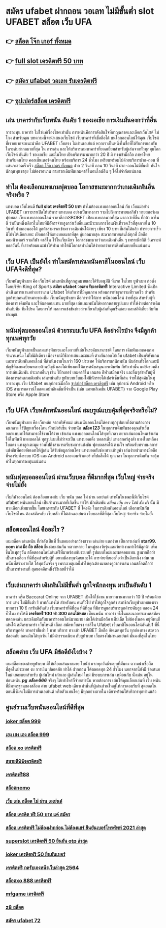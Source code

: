 # สมัคร ufabet ฝากถอน วอเลท ไม่มีขั้นต่ำ  slot UFABET สล็อต   เว็บ UFA

## 👉 [สล็อต โจ๊ก เกอร์ ทั้งหมด](https://www.ufaeat.com/register/)
## 👉 [full slot เครดิตฟรี 50 บาท](https://www.ufaeat.com/credit-free-50/)
## 👉 [สมัคร ufabet วอเลท รับเครดิตฟรี](https://www.ufaeat.com/regis-ufabet-master-free/)
## 👉 [ซุปเปอร์สล็อต เครดิตฟรี](https://www.ufaeat.com/credit-free-50/)

## เล่น บาคาร่ากับเว็บพนัน อันดับ 1 ของเอเชีย การเงินมั่นคงกว่าที่อื่น

 การลงทุน  บาคาร่า ไม่ใช่แค่เรื่องโชคเท่านั้น การพนันคือการตัดสินใจที่ชาญฉลาดและเลือกเว็บไซต์  ไม่โกง สำหรับคุณ บทความนี้จะนำเสนอเว็บไซต์ เว็บบาคาร่าที่เชื่อถือได้ บนโลกออนไลน์ให้คุณ เว็บไซต์ที่เราอยากจะแนะนำคือ UFABET   เว็บตรง  ไม่ผ่านเอเย่นต์ พวกเราเป็นหนึ่งในชื่อที่ได้รับการยอมรับในระดับสากลมากที่สุด ใน การเล่น  และให้บริการเกมบาคาร่าที่ยอดเยี่ยมสำหรับผู้เล่นจากทั่วทุกมุมโลก เว็บไซต์ อันดับ 1 ของเอเชีย และในไทย เปิดบริการมามากกว่า 20 ปี มี ทางเข้ามือถือ ภาษาไทย สำหรับคนไทย คอลเซ็นเตอร์คนไทย พร้อมบริการ 24 ชั่วโมง  เพรียบพร้อมไปด้วยบริการฝาก-ถอน ที่แสนจะรวดเร็วเร็ว [สล็อต โจ๊ก เกอร์ ทั้งหมด](https://www.ufaeat.com/credit-free-50/) ฝาก 2 วินาที ถอน 10 วินาที ฝาก-ถอนไม่มีขั้นต่ำ ทันใจนักลุนทุนขาลุย ไม่ต้องรอนาน สามารถเดิมพันเกมคาสิโนอนไลน์อืน ๆ ได้ไม่จำกัดแน่นอน


## ทำไม ต้องเลือกแทงเกมฟุตบอล โอกาสชนะมากกว่าเกมเดิมพันอื่นจริงหรือ ?

แทงบอล เว็บไหนดี **full slot เครดิตฟรี 50 บาท** ทำไมต้องแทงบอลออนไลน์ กับ  เว็บแม่อย่าง UFABET เพราะเราเปิดให้บริการ แทงบอล อย่างเป็นทางการ รวมไปถึงการทายผลกีฬา ทายสกอร์ผลฟุตบอล เว็บแทงบอลออนไลน์ ราคาดีกว่าSBOBET เปิดแทงบอลมากที่สุด มากกว่าที่อื่น ที่กล้า การีนตี ว่าเป็นหนึ่งเดียวในไทยที่มีอัตราจ่ายสูงกว่าเว็บอื่นและมีระบบการโอนเงินที่รวดเร็วที่สุดภายใน 10 วินาที ฝากถอนออโต้ ลูกค้าสามารถเข้ามาวางเดิมพันได้ง่ายๆ เพียง 10 บาท ก็เล่นได้แล้ว ทำรายการเร็วมีโปรให้เลือกเยอะ เปิดบอลให้แทงบอลมากที่สุด คู่บอลมากสุด  สะดวกสบายเล่นได้ทุกที่ มือถือ คอมพิวเตอร์ รวมกีฬา คาสิโน ไว้ในเว็บเดียว โอกาสชนะมากว่าเกมเดิมพันอื่น ๆ เพราะมีสถิติ วิเคราะห์บอลวันนี้ ที่เราพร้อมแนะนำให้ท่าน ทำให้มีโอกาสทำเงินได้ง่ายกกว่าการเดิมพันแบบอื่นแน่นอน


## เว็บ UFA เป็นยังไง ทำไมสมัครเล่นพนันคาสิโนออนไลน์   เว็บ UFAจึงดีที่สุด?

 เว็บพนันยูฟ่าเบท คือ เว็บไซต์  เล่นพนันที่ถูกกฎหมายและได้รับอนุมัติ  ที่แรก ในไทย  ยูฟ่าเบท  ก่อตั้งโดยบริษัท King of Sports **สมัคร ufabet วอเลท รับเครดิตฟรี** Interactive Limited ซึ่งเปิดดำเนินการนานอย่างยาวนาน Ufabet ให้บริการที่มีคุณภาพ พร้อมการทำธุรกรรมที่รวดเร็ว สำหรับลูกค้าทุกคนเป้าหมายของทีม เว็บพนันยูฟ่าเบท คือการทำให้การ พนันออนไลน์ ง่ายที่สุด สำหรับผู้ที่ต้องการ เดิมพัน และให้ผลตอบแทน มากที่สุด เล่นเกมพนันได้หลากหลายรูปแบบ ทำให้ง่ายต่อการเดิมพันกับทีม ทีมโปรด โดยการให้ ผลการแข่งขันข่าวสารเกี่ยวกับผู้เล่นที่คุณชื่นชอบ และสถิติเกี่ยวกับทีมของคุณ


## พนันฟุตบอลออนไลน์    ด้วยระบบเว็บ UFA ดีอย่างไรบ้าง จึงมีลูกค้าทุกเพศทุกวัย

 เว็บพนันยูฟ่าเบทเป็นเกมแห่งทักษะและโอกาสที่เล่นในระดับนานาชาติ โดยการ เดิมพันผลของเกมจำนวนหนึ่ง ไม่ใช่มิติเดียว เนื่องจากมีวิธีการเล่นและชนะที่ ต่างกันออกไปเว็บ ufabet เป็นบริษัทเกมและการเดิมพันออนไลน์ ที่ดำเนินงานในกว่า 160 ประเทศ ให้บริการแก่นักพนัน นับล้านทั่วโลกและมีบัญชีที่ลงทะเบียนหลายล้านบัญชี และไม่เพียงแต่ให้การสนับสนุนการเดิมพัน กีฬาเท่านั้น แต่ยังรวมถึงการเล่นเดิมพัน ประเภทอื่นๆ เช่น โป๊กเกอร์ เกมคาสิโน เกมสด กีฬาเสมือนจริง และอื่นๆสำหรับผู้ที่ต้องการเล่นเกมเดิมพัน เล่นพนันกับ ยูฟ่าเบทเว็บแม่ไม่มีหักรายได้เปอร์เซ็นที่เล่น  จ่ายให้สุดค้มในทุการลงทุน  เว็บ Ufabet บนอุปกรณ์มือถือ [ซุปเปอร์สล็อต เครดิตฟรี](https://www.ufaeat.com/) เช่น อุปกรณ์ Android หรือ iOS สามารถดาวน์โหลดแอปพลิเคชั่นที่จำเป็น (เช่น แอพพลิเคชั่น UFABET) จาก Google Play Store หรือ Apple Store 


## เว็บ UFA เว็บหลักพนันออนไลน์ สมบรูณ์แบบคุ้มที่สุดจริงหรือไม่?

 เว็บพนันยูฟ่าเบท คือ  เว็บหลัก  จากบริษัทแม่ เล่นพนันออนไลน์ได้ครบทุกรูปแบบได้ตามต้องการ  คนกลาง ไร้ปัญหาเรื่องโดน หักเปอร์เซ็น  จ่ายหนัก ***สล็อต 123*** ในทุกการเดิมพันของคุณตัวเว็บออกแบบมาให้สามารถใช้งานได้ง่าย เข้าเล่น แทงบอลออนไลน์ได้ทุกที่เวลา อยากเล่นตอนไหนเข้าเล่น ได้ในทันที แทงบอลได้ ทุกรูปแบบไม่ว่าจะเป็น แทงบอลเต็ง บอลสเต็ป แทงสกอร์สูงต่ำ แทงใบเหลืองใบแดง แทงลูกเตะมุม รวมไปถึงสามารถรับชมการแข่งขัน ฟุตบอลสดได้ ตามใจ  พร้อมรับทราบผลการแข่งขันที่คอยอัพเดทให้ผู้เล่น  ได้รับข้อมูลก่อนใคร แทงบอลกับช่องทางเข้ายูฟ่า เล่นง่ายผ่านทางมือถือ ที่รองรับทั้งระบบ iOS และ Android และคอมพิวเตอร์ เท็ปแล็ตได้ ทุกเวลา ในทุกการเดิมพัน จะคุ้มค่าในทุกการลงทุนแน่นอน


##  พนันฟุตบอลออนไลน์  ผ่านเว็บบอล ที่ดีมากที่สุด  เว็บใหญ่ จ่ายจริง จ่ายไม่ยั้ง

 เว็บกีฬาออนไลน์ ต้องเลือกแทงกับ เว็บ พนัน บอล ไม่ ผ่าน เอเย่นต์ เท่านั้นในขณะนี้มีเว็บไซต์ ufabet พนันออนไลน์ เป็นจำนวนมากที่เกิดขึ้น ทำให้ นักเดิมพัน *สล็อต เว็บ ตรง ไม่มี ขั้น ต่ำ* นั้น มีทางเลือกเพิ่มมากขึ้น โดยเฉพาะกับ UFABET ที่  โด่งดัง  ในการเดิมพันออนไลน์ เลือกพนันกับเว็บไซต์ไหน ต้องสมัครกับ เว็บหลัก ที่ไม่ผ่านเอเย่นต์  เว็บบอลที่ดีที่สุด เว็บใหญ่ จ่ายจริง จ่ายไม่ยั้ง

## สล็อตออนไลน์ คืออะไร ?

 เกมสล็อต  เล่นพนัน ที่กำลังเป็นที่ ชื่นชอบอย่างกว้างขวาง  เล่นง่าย แตกง่าย  เป็นการเล่นที่ **star99. com เกม มือ ถือ สล็อต** ชื่นชอบเล่นกัน หลากหลาย ในหมู่ของวัยรุ่นและวัยทำงานทำให้มีลูกค้า เพิ่มขึ้นในทุกๆวัน  สล็อตออนไลน์เล่นฟรีที่มาพร้อมกับระบบที่ รูปแบบใหม่และผลตอบแทน สูงมากถือว่าเป็นทางเลือก ที่ดีที่สุดสำหรับผู้ที่ อยากมีลงทุนน้อยและได้ การจ่ายที่เยอะถือว่าเป็นอีกหนึ่ง เล่นเกมพนันที่สร้างรายได้ ได้ทุกวันจริง ๆ เพราะเหตุผลนี้ทำให้คุณต้องมาลองดูว่าการเล่น เกมสล็อตถือว่าเป็นการทำงานที่ สุดยอดอีกหนึ่งวิธีเลยก็ว่าได้

##  เว็บเล่นบาคาร่า  เดิมพันไม่มีขั้นต่ำ ถูกใจนักลงทุน มาเป็นอันดับ 1

บาคาร่า หรือ Baccarat Online จาก UFABET  เปิดให้ใช้งาน มายาวนานมากกว่า 10 ปี พร้อมด้วยการ  แทง ไม่มีขั้นต่ำ 1 บาทก็แทงได้ สำหรับคน  คนทั่วไป ทำให้ถูกใจลูกค้า สมาชิกเว็บยูฟ่าเบทของเรามากกว่า 10 ปี การันตีอันดับ เว็บบาคาร่าที่ดีที่สุด  ที่ดีที่สุด   ที่มีการดูแลบริการลูกค้าระดับสูง ตลอด 24 ชั่วโมง ทำให้มี **เครดิตฟรี 100 ทำ 300 ถอนได้หมด** เซียนพนัน บาคาร่า ทั้งในและนอกประเทศสมัคร ทดลองเล่น และเดิมพันกับบาคาร่าออนไลน์มากมาย เล่นได้ผ่านมือถือ แท็ปเล็ต ไม่ต้องโหลด อยู่ที่หนก็เล่นได้  สมัครบาคาร่า เว็บไหนดี เลือก สมัครเว็บตรง คาสิโน Ufabet    เว็บคาสิโนออนไลน์อันดับ1 ที่นี่ บริการลูกค้า บาคาร่าขั้นต่ำ 1 บาท บริการ  ทางเข้า UFABET มือถือ อัพเดตทุกวัน ทุกช่องทาง สะดวก ปลอดภัย ถอนเงินได้ทุกวัน ไม่มีค่าธรรมเนียม กับยูฟ่าเบท เว็บตรงไม่ผ่านเอเย่นต์ มั่นคงที่สุดในไทย


##  สล็อตค่าย เว็บ UFA มีข้อดียังไงบ้าง ?

 เกมสล็อตของค่ายยูฟ่าเบท  มีให้เลือกเล่นมากมาย โบนัส  แจกทุกวันมีระบบที่มั่นคง  ความน่าเชื่อถือ ที่สุดในประเทศ  งบ การเงิน  ปลอดภัย ทำได้ ฝากถอน ได้ตลอดทุก 24 ชั่วโมง นอกจากนี้ยังมี ข้อเสนอใหม่ เยอะแยะสำหรับ ผู้เล่นใหม่ เก่าและ ผู้เล่นใหม่ ใหม่ มีระบบการเล่น เหมือนกับ  นั่งเล่น อยู่ใน บ่อนพนัน ***pg สล็อต 666*** จริงๆ ได้เท่าไหร่ก็จ่ายเท่านั้น หากต้องการ เล่นให้คุณเลือกเล่นที่ เว็บ พนันที่มีมาตรฐานของสล็อต ค่าย ufabet  web เดียวเท่านั้นที่ผู้เล่นส่วนใหญ่ให้การตอบรับที่ สุดยอดในตอนนี้ซึ่งจะไม่มีการผ่านเอเย่นต์ หรือตัวแทนใดๆ มีทุกอย่างภายใน เดียวพร้อมให้บริการทุกท่านแล้ว


## ศูนย์รวมเว็บพนันออนไลน์ที่ดีที่สุด

### [joker สล็อต 999](https://atom.io/themes/ทางเข้า%20ufaeat%20สมัคร%20ufabet%20ที่นี่%20008%20สล็อต%20เว็บตรง%20100%)
### [เฮง เฮง เฮง สล็อต 999](https://atom.io/themes/ทางเข้า%20ufaeat%20สล็อต%20ยืนยันเบอร์โทร%20รับเครดิตฟรี%20008%20สล็อต%20เว็บตรง%20100%)
### [สล็อต xo เครดิตฟรี](https://atom.io/themes/ทางเข้า%20ufaeat%20สล็อต%20ฝาก%2010%20รับ%20100%20ทำยอด%20200%20008%20สล็อต%20เว็บตรง%20100%)
### [สบายดี99เครดิตฟรี](https://atom.io/themes/ทางเข้า%20ufaeat%20สล็อต%20mgm99win%20008%20สล็อต%20เว็บตรง%20100%)
### [เครดิตฟรี88](https://atom.io/themes/ทางเข้า%20ufaeat%20เครดิตฟรี%20ไม่ต้องฝาก%20ไม่ต้องแชร์%202022%20ล่าสุด%20008%20สล็อต%20เว็บตรง%20100%)
### [สล็อตnemo](https://atom.io/themes/ทางเข้า%20ufaeat%20mgm99win%20เครดิตฟรี%20008%20สล็อต%20เว็บตรง%20100%)
### [เว็บ เล่น สล็อต ไม่ ผ่าน เอเย่นต์](https://atom.io/themes/ทางเข้า%20ufaeat%20สล็อต%20เบ%20ท%201%20บาท%20ฝากถอน%20ไม่มี%20ขั้นต่ำ%20008%20สล็อต%20เว็บตรง%20100%)
### [สล็อต เครดิต ฟรี 50 บาท แค่ สมัคร](https://atom.io/themes/ทางเข้า%20ufaeat%20joker%20สล็อต%20ฟรีเครดิต%20008%20สล็อต%20เว็บตรง%20100%)
### [สล็อต เครดิตฟรี ไม่ต้องฝากก่อน ไม่ต้องแชร์ ยืนยันเบอร์โทรศัพท์ 2021 ล่าสุด](https://atom.io/themes/ทางเข้า%20ufaeat%20betflikเครดิตฟรี50%20008%20สล็อต%20เว็บตรง%20100%)
### [superslot เครดิตฟรี 50 ยืนยัน otp ล่าสุด](https://atom.io/themes/ทางเข้า%20ufaeat%20สล็อต%20โจ๊ก%20เกอร์%20เว็บตรงไม่ผ่านเอเย่นต์%20ไม่มี%20ขั้นต่ำ%20008%20สล็อต%20เว็บตรง%20100%)
### [joker เครดิตฟรี 50 ยืนยันเบอร์](https://atom.io/themes/ทางเข้า%20ufaeat%20สล็อตsabai55%20008%20สล็อต%20เว็บตรง%20100%)
### [เครดิตฟรี กดรับเองหน้าเว็บล่าสุด 2564](https://atom.io/themes/ทางเข้า%20ufaeat%20superslot%20wallet%20เครดิตฟรี%20008%20สล็อต%20เว็บตรง%20100%)
### [สล็อตxo 888 เครดิตฟรี](https://atom.io/themes/ทางเข้า%20ufaeat%20สมัครufabetไม่มีขั้นต่ำ%20008%20สล็อต%20เว็บตรง%20100%)
### [mfgame เครดิตฟรี](https://atom.io/themes/ทางเข้า%20ufaeat%20pigspin%20เครดิตฟรี%20100%20008%20สล็อต%20เว็บตรง%20100%)
### [z8 สล็อต](https://atom.io/themes/ทางเข้า%20ufaeat%20สล็อต777เว็บตรง%20008%20สล็อต%20เว็บตรง%20100%)
### [สมัคร ufabet 72](https://atom.io/themes/ทางเข้า%20ufaeat%20เครดิตฟรี%2050%20ถอนได้%20200%20008%20สล็อต%20เว็บตรง%20100%)